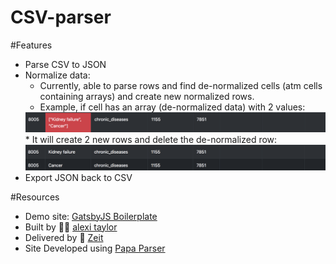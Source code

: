 # CSV-parser

#Features

* Parse CSV to JSON
* Normalize data: 
  * Currently, able to parse rows and find de-normalized cells (atm cells containing arrays) and create new normalized rows.
  * Example, if cell has an array (de-normalized data) with 2 values:
  <img src="images/two.png" />
  * It will create 2 new rows and delete the de-normalized row:
  <img src="images/one.png" />
* Export JSON back to CSV


#Resources

* Demo site: <a href="https://github.com/alexitaylor/gatsby-boilerplate" target="_blank">GatsbyJS Boilerplate</a>
* Built by 👨‍💻 <a href="https://alexitaylor.com" target="_blank">alexi taylor</a>
* Delivered by 🚀 <a href="https://zeit.co/dashboard" target="_blank">Zeit</a>
* Site Developed using <a href="https://www.papaparse.com/" target="_blank">Papa Parser</a>
